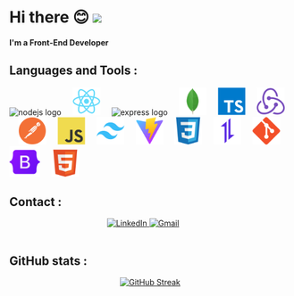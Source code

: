 <h1>Hi there 😊 <img src="https://media.giphy.com/media/hvRJCLFzcasrR4ia7z/giphy.gif" width="30px"/></h1>
<h4> I'm a Front-End Developer</h4
</br>

<h2>Languages and Tools :</h2>
<div align="left"> 
  
  <img src="https://github.com/user-attachments/assets/f420d39e-3c95-4a3c-8247-2ea4ffd68d6d" height="50" alt="nodejs logo" title="Node.js" />
    <img width="12" /> 
  <img src="https://raw.githubusercontent.com/devicons/devicon/ca28c779441053191ff11710fe24a9e6c23690d6/icons/react/react-original.svg" height="50" alt="react logo" title="React" />
  <img width="12" />
    <img src="https://github.com/user-attachments/assets/4615b415-b6f1-40d4-84eb-9f04c87d4b07" height="50" alt="express logo" title="Express"  />
   <img width="12" /> 
    <img src="https://raw.githubusercontent.com/devicons/devicon/ca28c779441053191ff11710fe24a9e6c23690d6/icons/mongodb/mongodb-original.svg" height="50" alt="mongoDB logo" title="MongoDB" /> 
    <img width="12" /> 
      <img src="https://raw.githubusercontent.com/devicons/devicon/ca28c779441053191ff11710fe24a9e6c23690d6/icons/typescript/typescript-original.svg" height="50" alt="TypeScript logo" title="TypeScript" />
    <img width="12" /> 
  <img src="https://raw.githubusercontent.com/devicons/devicon/ca28c779441053191ff11710fe24a9e6c23690d6/icons/redux/redux-original.svg" height="50" alt="redux logo" title="Redux" />
 <img width="12" />  
 <img src="https://raw.githubusercontent.com/devicons/devicon/ca28c779441053191ff11710fe24a9e6c23690d6/icons/postman/postman-original.svg" height="50" alt="postman logo" title="Postman" />
 <img width="12" />
 
  <img src="https://raw.githubusercontent.com/devicons/devicon/ca28c779441053191ff11710fe24a9e6c23690d6/icons/javascript/javascript-original.svg" height="50" alt="javaScript logo" title="Javascript" />
  <img width="12" />
  <img src="https://raw.githubusercontent.com/devicons/devicon/ca28c779441053191ff11710fe24a9e6c23690d6/icons/tailwindcss/tailwindcss-original.svg" height="50" alt="tailwindcss logo" title="TailwindCSS" />
  <img width="12" />
    <img src="https://raw.githubusercontent.com/devicons/devicon/ca28c779441053191ff11710fe24a9e6c23690d6/icons/vitejs/vitejs-original.svg" height="50" alt="vite logo" title="Vite" />
  <img width="12" />
  <img src="https://raw.githubusercontent.com/devicons/devicon/ca28c779441053191ff11710fe24a9e6c23690d6/icons/css3/css3-original.svg" height="50" alt="css3 logo" title="CSS"  />
  <img width="12" />
    <img src="https://raw.githubusercontent.com/devicons/devicon/ca28c779441053191ff11710fe24a9e6c23690d6/icons/axios/axios-plain.svg" height="50" alt="axios logo" title="Axios" />
  <img width="12" /> 

  <img src="https://raw.githubusercontent.com/devicons/devicon/ca28c779441053191ff11710fe24a9e6c23690d6/icons/git/git-original.svg" height="50" alt="git logo" title="Git"  />
    <img width="12" />
  <img src="https://raw.githubusercontent.com/devicons/devicon/ca28c779441053191ff11710fe24a9e6c23690d6/icons/bootstrap/bootstrap-original.svg" height="55" alt="bootstrap 
  logo" title="Bootstrap"/>
   <img width="12" />
  <img src="https://raw.githubusercontent.com/devicons/devicon/ca28c779441053191ff11710fe24a9e6c23690d6/icons/html5/html5-original.svg" height="50" alt="html5 logo" title="HTML"/>
  <img width="12" />
</div>

<h2> Contact :</h2>
<div align="center" style="padding-right:5%;">
  <a href="https://www.linkedin.com/in/aya-osama-775286269/" target="_blank">
    <img src="https://img.shields.io/badge/LinkedIn-blue?style=for-the-badge&logo=linkedin&logoColor=white" alt="LinkedIn" style="cursor: pointer;" />
  </a>
   <a href="https://mail.google.com/mail/u/1/?view=cm&fs=1&to=ayaramadan2011@gmail.com&tf=1"  target="_blank">
    <img src="https://img.shields.io/badge/Gmail-D14836?style=for-the-badge&logo=gmail&logoColor=white" alt="Gmail" style="cursor: pointer;" />
  </a>
</div>

<br>

<h2> GitHub stats :</h2>
<div align="center">
<a href="https://git.io/streak-stats"><img src="https://streak-stats.demolab.com?user=ayaosamaramadan&theme=monokai&background=111111&border=EBEBEB&stroke=EBEBEB&ring=EBEBEB&fire=EB0C73&currStreakNum=29EBE0&sideNums=29EBE0&currStreakLabel=EB0C73&sideLabels=EB0C73&dates=29EBE0&excludeDaysLabel=EB0C73" alt="GitHub Streak" style='width:65%;'/></a>
</div>


